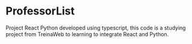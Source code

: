 # ProfessorList
Project React Python developed using typescript, this code is a studying project from TreinaWeb to learning to integrate React and Python.
